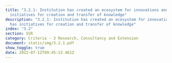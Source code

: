 ```yaml
---
title: "3.2.1: Institution has created an ecosystem for innovations and has
  initiatives for creation and transfer of knowledge"
description: "3.2.1: Institution has created an ecosystem for innovations and
  has initiatives for creation and transfer of knowledge"
index: "3.2"
section: SSR
category: Criteria - 3 Research, Consultancy and Extension
document: static/img/3.2.1.pdf
show_toggle: true
date: 2022-07-12T09:45:13.461Z
---
```

